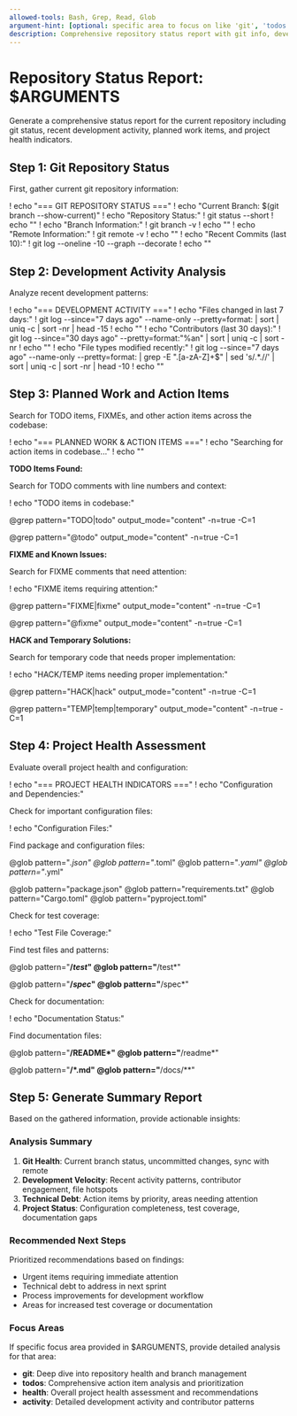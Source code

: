 ```yaml
---
allowed-tools: Bash, Grep, Read, Glob
argument-hint: [optional: specific area to focus on like 'git', 'todos', 'health']
description: Comprehensive repository status report with git info, development activity, and project health
---
```


# Repository Status Report: $ARGUMENTS

Generate a comprehensive status report for the current repository including git status, recent development activity, planned work items, and project health indicators.

## Step 1: Git Repository Status

First, gather current git repository information:

! echo "=== GIT REPOSITORY STATUS ==="
! echo "Current Branch: $(git branch --show-current)"
! echo "Repository Status:"
! git status --short
! echo ""
! echo "Branch Information:"
! git branch -v
! echo ""
! echo "Remote Information:"
! git remote -v
! echo ""
! echo "Recent Commits (last 10):"
! git log --oneline -10 --graph --decorate
! echo ""

## Step 2: Development Activity Analysis

Analyze recent development patterns:

! echo "=== DEVELOPMENT ACTIVITY ==="
! echo "Files changed in last 7 days:"
! git log --since="7 days ago" --name-only --pretty=format: | sort | uniq -c | sort -nr | head -15
! echo ""
! echo "Contributors (last 30 days):"
! git log --since="30 days ago" --pretty=format:"%an" | sort | uniq -c | sort -nr
! echo ""
! echo "File types modified recently:"
! git log --since="7 days ago" --name-only --pretty=format: | grep -E "\.[a-zA-Z]+$" | sed 's/.*\.//' | sort | uniq -c | sort -nr | head -10
! echo ""

## Step 3: Planned Work and Action Items

Search for TODO items, FIXMEs, and other action items across the codebase:

! echo "=== PLANNED WORK & ACTION ITEMS ==="
! echo "Searching for action items in codebase..."
! echo ""

**TODO Items Found:**

Search for TODO comments with line numbers and context:

! echo "TODO items in codebase:"

@grep pattern="TODO|todo" output_mode="content" -n=true -C=1

@grep pattern="@todo" output_mode="content" -n=true -C=1

**FIXME and Known Issues:**

Search for FIXME comments that need attention:

! echo "FIXME items requiring attention:"

@grep pattern="FIXME|fixme" output_mode="content" -n=true -C=1

@grep pattern="@fixme" output_mode="content" -n=true -C=1

**HACK and Temporary Solutions:**

Search for temporary code that needs proper implementation:

! echo "HACK/TEMP items needing proper implementation:"

@grep pattern="HACK|hack" output_mode="content" -n=true -C=1

@grep pattern="TEMP|temp|temporary" output_mode="content" -n=true -C=1

## Step 4: Project Health Assessment

Evaluate overall project health and configuration:

! echo "=== PROJECT HEALTH INDICATORS ==="
! echo "Configuration and Dependencies:"

Check for important configuration files:

! echo "Configuration Files:"

Find package and configuration files:

@glob pattern="*.json"
@glob pattern="*.toml"
@glob pattern="*.yaml"
@glob pattern="*.yml"

@glob pattern="package.json"
@glob pattern="requirements.txt"
@glob pattern="Cargo.toml"
@glob pattern="pyproject.toml"

Check for test coverage:

! echo "Test File Coverage:"

Find test files and patterns:

@glob pattern="**/*test*"
@glob pattern="**/test*"

@glob pattern="**/*spec*"
@glob pattern="**/spec*"

Check for documentation:

! echo "Documentation Status:"

Find documentation files:

@glob pattern="**/README*"
@glob pattern="**/readme*"

@glob pattern="**/*.md"
@glob pattern="**/docs/**"

## Step 5: Generate Summary Report

Based on the gathered information, provide actionable insights:

### Analysis Summary

1. **Git Health**: Current branch status, uncommitted changes, sync with remote
2. **Development Velocity**: Recent activity patterns, contributor engagement, file hotspots  
3. **Technical Debt**: Action items by priority, areas needing attention
4. **Project Status**: Configuration completeness, test coverage, documentation gaps

### Recommended Next Steps

Prioritized recommendations based on findings:
- Urgent items requiring immediate attention
- Technical debt to address in next sprint
- Process improvements for development workflow
- Areas for increased test coverage or documentation

### Focus Areas

If specific focus area provided in $ARGUMENTS, provide detailed analysis for that area:
- **git**: Deep dive into repository health and branch management
- **todos**: Comprehensive action item analysis and prioritization  
- **health**: Overall project health assessment and recommendations
- **activity**: Detailed development activity and contributor patterns